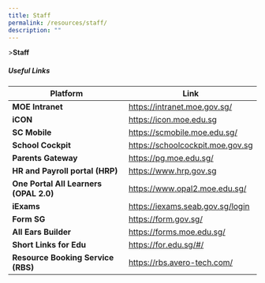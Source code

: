 ```yaml
---
title: Staff
permalink: /resources/staff/
description: ""
---
```

&gt;**Staff**

##### Useful Links

| Platform | Link | 
| -------- | -------- | 
| **MOE Intranet**     | https://intranet.moe.gov.sg/     | 
| **iCON**    | https://icon.moe.edu.sg    | 
| **SC Mobile**     | https://scmobile.moe.edu.sg/     | 
| **School Cockpit**     | https://schoolcockpit.moe.gov.sg     | 
| **Parents Gateway**     | https://pg.moe.edu.sg/    | 
| **HR and Payroll portal (HRP)**     | https://www.hrp.gov.sg     | 
| **One Portal All Learners (OPAL 2.0)**     | https://www.opal2.moe.edu.sg/   | 
| **iExams**     | https://iexams.seab.gov.sg/login     | 
| **Form SG**    | https://form.gov.sg/    | 
| **All Ears Builder**     | https://forms.moe.edu.sg/     | 
| **Short Links for Edu**     | https://for.edu.sg/#/    | 
| **Resource Booking Service (RBS)**     | https://rbs.avero-tech.com/    | 

